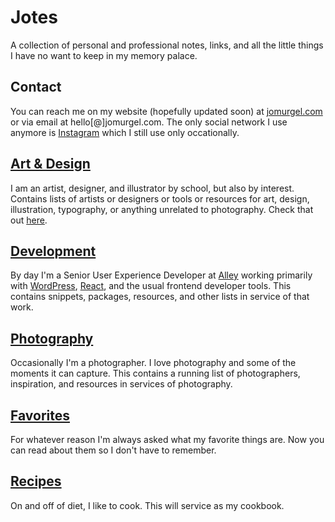 # Jotes
A collection of personal and professional notes, links, and all the little things I have no want to keep in my memory palace.

## Contact
You can reach me on my website (hopefully updated soon) at [jomurgel.com](https://jomurgel.com) or via email at hello[@]jomurgel.com. The only social network I use anymore is [Instagram](https://www.instagram.com/jomurgel/) which I still use only occationally.

## [Art & Design](art-design.md)  
I am an artist, designer, and illustrator by school, but also by interest. Contains lists of artists or designers or tools or resources for art, design, illustration, typography, or anything unrelated to photography. Check that out [here](photography.md).

## [Development](development.md)  
By day I'm a Senior User Experience Developer at [Alley](https://alley.co) working primarily with [WordPress](https://wordpress.org), [React](https://reactjs.org/), and the usual frontend developer tools. This contains snippets, packages, resources, and other lists in service of that work.

## [Photography](photography.md)  
Occasionally I'm a photographer. I love photography and some of the moments it can capture. This contains a running list of photographers, inspiration, and resources in services of photography.

## [Favorites](favorites.md)  
For whatever reason I'm always asked what my favorite things are. Now you can read about them so I don't have to remember.

## [Recipes](recipes.md)  
On and off of diet, I like to cook. This will service as my cookbook.
